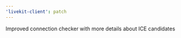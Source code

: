 ```yaml
---
'livekit-client': patch
---
```


Improved connection checker with more details about ICE candidates
